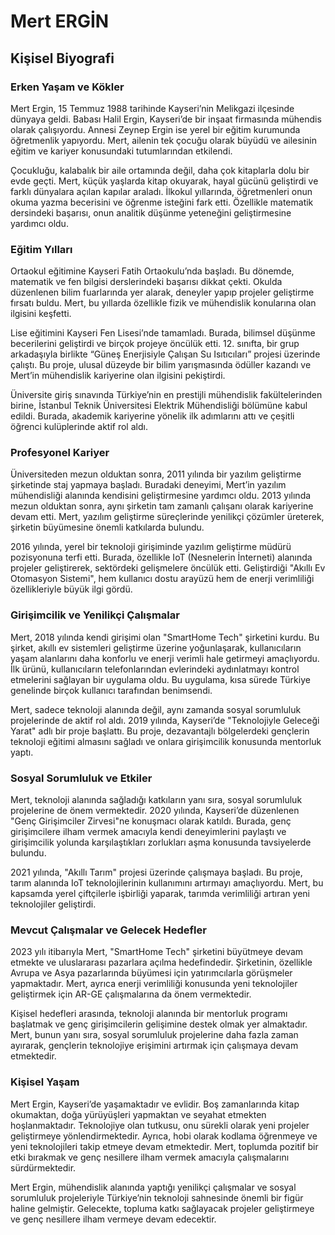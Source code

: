 # Mert ERGİN

## Kişisel Biyografi

### Erken Yaşam ve Kökler

Mert Ergin, 15 Temmuz 1988 tarihinde Kayseri’nin Melikgazi ilçesinde dünyaya geldi. Babası Halil Ergin, Kayseri’de bir inşaat firmasında mühendis olarak çalışıyordu. Annesi Zeynep Ergin ise yerel bir eğitim kurumunda öğretmenlik yapıyordu. Mert, ailenin tek çocuğu olarak büyüdü ve ailesinin eğitim ve kariyer konusundaki tutumlarından etkilendi.

Çocukluğu, kalabalık bir aile ortamında değil, daha çok kitaplarla dolu bir evde geçti. Mert, küçük yaşlarda kitap okuyarak, hayal gücünü geliştirdi ve farklı dünyalara açılan kapılar araladı. İlkokul yıllarında, öğretmenleri onun okuma yazma becerisini ve öğrenme isteğini fark etti. Özellikle matematik dersindeki başarısı, onun analitik düşünme yeteneğini geliştirmesine yardımcı oldu.

### Eğitim Yılları

Ortaokul eğitimine Kayseri Fatih Ortaokulu’nda başladı. Bu dönemde, matematik ve fen bilgisi derslerindeki başarısı dikkat çekti. Okulda düzenlenen bilim fuarlarında yer alarak, deneyler yapıp projeler geliştirme fırsatı buldu. Mert, bu yıllarda özellikle fizik ve mühendislik konularına olan ilgisini keşfetti.

Lise eğitimini Kayseri Fen Lisesi’nde tamamladı. Burada, bilimsel düşünme becerilerini geliştirdi ve birçok projeye öncülük etti. 12. sınıfta, bir grup arkadaşıyla birlikte “Güneş Enerjisiyle Çalışan Su Isıtıcıları” projesi üzerinde çalıştı. Bu proje, ulusal düzeyde bir bilim yarışmasında ödüller kazandı ve Mert’in mühendislik kariyerine olan ilgisini pekiştirdi.

Üniversite giriş sınavında Türkiye’nin en prestijli mühendislik fakültelerinden birine, İstanbul Teknik Üniversitesi Elektrik Mühendisliği bölümüne kabul edildi. Burada, akademik kariyerine yönelik ilk adımlarını attı ve çeşitli öğrenci kulüplerinde aktif rol aldı.

### Profesyonel Kariyer

Üniversiteden mezun olduktan sonra, 2011 yılında bir yazılım geliştirme şirketinde staj yapmaya başladı. Buradaki deneyimi, Mert’in yazılım mühendisliği alanında kendisini geliştirmesine yardımcı oldu. 2013 yılında mezun olduktan sonra, aynı şirketin tam zamanlı çalışanı olarak kariyerine devam etti. Mert, yazılım geliştirme süreçlerinde yenilikçi çözümler üreterek, şirketin büyümesine önemli katkılarda bulundu.

2016 yılında, yerel bir teknoloji girişiminde yazılım geliştirme müdürü pozisyonuna terfi etti. Burada, özellikle IoT (Nesnelerin İnterneti) alanında projeler geliştirerek, sektördeki gelişmelere öncülük etti. Geliştirdiği "Akıllı Ev Otomasyon Sistemi", hem kullanıcı dostu arayüzü hem de enerji verimliliği özellikleriyle büyük ilgi gördü.

### Girişimcilik ve Yenilikçi Çalışmalar

Mert, 2018 yılında kendi girişimi olan "SmartHome Tech" şirketini kurdu. Bu şirket, akıllı ev sistemleri geliştirme üzerine yoğunlaşarak, kullanıcıların yaşam alanlarını daha konforlu ve enerji verimli hale getirmeyi amaçlıyordu. İlk ürünü, kullanıcıların telefonlarından evlerindeki aydınlatmayı kontrol etmelerini sağlayan bir uygulama oldu. Bu uygulama, kısa sürede Türkiye genelinde birçok kullanıcı tarafından benimsendi.

Mert, sadece teknoloji alanında değil, aynı zamanda sosyal sorumluluk projelerinde de aktif rol aldı. 2019 yılında, Kayseri’de "Teknolojiyle Geleceği Yarat" adlı bir proje başlattı. Bu proje, dezavantajlı bölgelerdeki gençlerin teknoloji eğitimi almasını sağladı ve onlara girişimcilik konusunda mentorluk yaptı.

### Sosyal Sorumluluk ve Etkiler

Mert, teknoloji alanında sağladığı katkıların yanı sıra, sosyal sorumluluk projelerine de önem vermektedir. 2020 yılında, Kayseri’de düzenlenen "Genç Girişimciler Zirvesi"ne konuşmacı olarak katıldı. Burada, genç girişimcilere ilham vermek amacıyla kendi deneyimlerini paylaştı ve girişimcilik yolunda karşılaştıkları zorlukları aşma konusunda tavsiyelerde bulundu.

2021 yılında, "Akıllı Tarım" projesi üzerinde çalışmaya başladı. Bu proje, tarım alanında IoT teknolojilerinin kullanımını artırmayı amaçlıyordu. Mert, bu kapsamda yerel çiftçilerle işbirliği yaparak, tarımda verimliliği artıran yeni teknolojiler geliştirdi.

### Mevcut Çalışmalar ve Gelecek Hedefler

2023 yılı itibarıyla Mert, "SmartHome Tech" şirketini büyütmeye devam etmekte ve uluslararası pazarlara açılma hedefindedir. Şirketinin, özellikle Avrupa ve Asya pazarlarında büyümesi için yatırımcılarla görüşmeler yapmaktadır. Mert, ayrıca enerji verimliliği konusunda yeni teknolojiler geliştirmek için AR-GE çalışmalarına da önem vermektedir.

Kişisel hedefleri arasında, teknoloji alanında bir mentorluk programı başlatmak ve genç girişimcilerin gelişimine destek olmak yer almaktadır. Mert, bunun yanı sıra, sosyal sorumluluk projelerine daha fazla zaman ayırarak, gençlerin teknolojiye erişimini artırmak için çalışmaya devam etmektedir.

### Kişisel Yaşam

Mert Ergin, Kayseri’de yaşamaktadır ve evlidir. Boş zamanlarında kitap okumaktan, doğa yürüyüşleri yapmaktan ve seyahat etmekten hoşlanmaktadır. Teknolojiye olan tutkusu, onu sürekli olarak yeni projeler geliştirmeye yönlendirmektedir. Ayrıca, hobi olarak kodlama öğrenmeye ve yeni teknolojileri takip etmeye devam etmektedir. Mert, toplumda pozitif bir etki bırakmak ve genç nesillere ilham vermek amacıyla çalışmalarını sürdürmektedir.

Mert Ergin, mühendislik alanında yaptığı yenilikçi çalışmalar ve sosyal sorumluluk projeleriyle Türkiye’nin teknoloji sahnesinde önemli bir figür haline gelmiştir. Gelecekte, topluma katkı sağlayacak projeler geliştirmeye ve genç nesillere ilham vermeye devam edecektir.